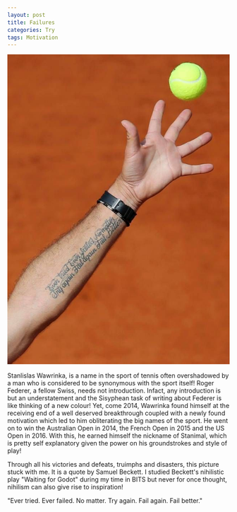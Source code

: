```yaml
---
layout: post
title: Failures
categories: Try
tags: Motivation
---
```


![](/images/wawrinka.jpg)


Stanlislas Wawrinka, is a name in the sport of tennis often overshadowed by a man who is considered to be synonymous with the sport itself! Roger Federer, a fellow Swiss, needs not introduction. Infact, any introduction is but an understatement and the Sisyphean task of writing about Federer is like thinking of a new colour!
Yet, come 2014, Wawrinka found himself at the receiving end of a well deserved breakthrough coupled with a newly found motivation which led to him obliterating the big names of the sport. He went on to win the Australian Open in 2014, the French Open in 2015 and the US Open in 2016. With this, he earned himself the nickname of Stanimal, which is pretty self explanatory given the power on his groundstrokes and style of play! 

Through all his victories and defeats, truimphs and disasters, this picture stuck with me. It is a quote by Samuel Beckett. I studied Beckett's nihilistic play "Waiting for Godot" during my time in BITS but never for once thought, nihilism can also give rise to inspiration! 

"Ever tried. Ever failed. No matter. Try again. Fail again. Fail better."
